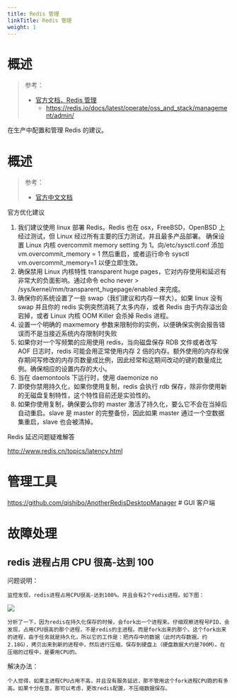```yaml
---
title: Redis 管理
linkTitle: Redis 管理
weight: 1
---
```


# 概述

> 参考：
>
> - [官方文档，Redis 管理](https://redis.io/topics/admin)
>   - https://redis.io/docs/latest/operate/oss_and_stack/management/admin/

在生产中配置和管理 Redis 的建议。

# 概述

> 参考：
>
> - [官方中文文档](http://www.redis.cn/topics/admin.html)

官方优化建议

1. 我们建议使用 linux 部署 Redis。Redis 也在 osx，FreeBSD，OpenBSD 上经过测试，但 Linux 经过所有主要的压力测试，并且最多产品部署。 确保设置 Linux 内核 overcommit memory setting 为 1。向/etc/sysctl.conf 添加 vm.overcommit_memory = 1 然后重启，或者运行命令 sysctl vm.overcommit_memory=1 以便立即生效。
2. 确保禁用 Linux 内核特性 transparent huge pages，它对内存使用和延迟有非常大的负面影响。通过命令 echo never > /sys/kernel/mm/transparent_hugepage/enabled 来完成。
3. 确保你的系统设置了一些 swap（我们建议和内存一样大）。如果 linux 没有 swap 并且你的 redis 实例突然消耗了太多内存，或者 Redis 由于内存溢出会宕掉，或者 Linux 内核 OOM Killer 会杀掉 Redis 进程。
4. 设置一个明确的 maxmemory 参数来限制你的实例，以便确保实例会报告错误而不是当接近系统内存限制时失败
5. 如果你对一个写频繁的应用使用 redis，当向磁盘保存 RDB 文件或者改写 AOF 日志时，redis 可能会用正常使用内存 2 倍的内存。额外使用的内存和保存期间写修改的内存页数量成比例，因此经常和这期间改动的键的数量成比例。确保相应的设置内存的大小。
6. 当在 daemontools 下运行时，使用 daemonize no
7. 即使你禁用持久化，如果你使用复制，redis 会执行 rdb 保存，除非你使用新的无磁盘复制特性，这个特性目前还是实验性的。
8. 如果你使用复制，确保要么你的 master 激活了持久化，要么它不会在当掉后自动重启。slave 是 master 的完整备份，因此如果 master 通过一个空数据集重启，slave 也会被清掉。

Redis 延迟问题疑难解答

<http://www.redis.cn/topics/latency.html>

# 管理工具

https://github.com/qishibo/AnotherRedisDesktopManager # GUI 客户端

# 故障处理

## redis 进程占用 CPU 很高-达到 100

问题说明：

    监控发现，redis进程占用CPU很高-达到100%。并且会有2个redis进程。如下图：

![](https://notes-learning.oss-cn-beijing.aliyuncs.com/sq1d5g/1616134552751-f644a68e-d162-4bad-8a09-a5909044b5b2.jpeg)

    分析了一下，因为redis在持久化保存的时候，会fork出一个进程来。仔细观察进程号PID，会发现，占用CPU很高的那个进程，不是redis的主进程。而是fork出来的那个。这个fork出来的进程，由于任务就是持久化，所以它的工作是：把内存中的数据（此时内存数据，约2.18G），拷贝出来到新的进程中，然后进行压缩，保存到硬盘上（硬盘数据大约是700M）。在压缩的过程中，是要用CPU的。

解决办法：

    个人觉得，如果主进程CPU占用不高，并且没有服务延迟，那不管用这个fork进程CPU跑的有多高。如果十分在意，那可以考虑，更改redis配置，不压缩数据保存。
